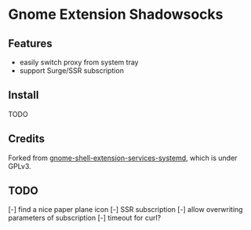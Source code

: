 Gnome Extension Shadowsocks
===========================

## Features

- easily switch proxy from system tray
- support Surge/SSR subscription

## Install

TODO

## Credits

Forked from [gnome-shell-extension-services-systemd](https://github.com/petres/gnome-shell-extension-services-systemd),
which is under GPLv3.

## TODO

[-] find a nice paper plane icon
[-] SSR subscription
[-] allow overwriting parameters of subscription
[-] timeout for curl?